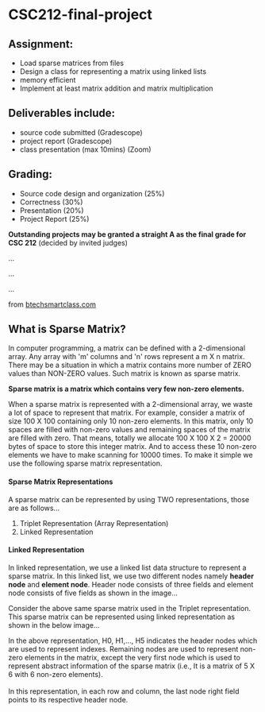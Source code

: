 # CSC212-final-project

<h2>Assignment:</h2>
<ul>
  <li>Load sparse matrices from files</li>
  <li>Design a class for representing a matrix using linked lists</li>
  <li>memory efficient</li>
  <li>Implement at least matrix addition and matrix multiplication</li>
</ul>


<h2>Deliverables include:</h2>
<ul>
  <li>source code submitted (Gradescope)</li>
  <li>project report (Gradescope)</li>
  <li>class presentation (max 10mins) (Zoom)</li>
</ul>

<h2>Grading:</h2>
<ul>
  <li>Source code design and organization (25%)</li>
  <li>Correctness (30%)</li>
  <li>Presentation (20%)</li>
  <li>Project Report (25%)</li>
</ul>
<p>
  <strong>Outstanding projects may be granted a straight A as the
final grade for CSC 212</strong>
  (decided by invited judges)
</p>



<p>...</p>
<p>...</p>
<p>...</p>
<p>from <a href=http://www.btechsmartclass.com/data_structures/sparse-matrix.html#:~:text=Sparse%20matrix%20is%20a%20matrix,only%2010%20non%2Dzero%20elements.>
  btechsmartclass.com
  </a></p>
                     
<h2>What is Sparse Matrix?</h2>
                        
<p>In computer programming, a matrix can be defined with a 2-dimensional array. Any array with 'm' columns and 'n' rows represent a m X n matrix. There may be a situation in which a matrix contains more number of ZERO values than NON-ZERO values. Such matrix is known as sparse matrix.</p>
                        
<p><strong>Sparse matrix is a matrix which contains very few non-zero elements.</strong></p>
<p>When a sparse matrix is represented with a 2-dimensional array, we waste a lot of space to represent that matrix. For example, consider a matrix of size 100 X 100 containing only 10 non-zero elements. In this matrix, only 10 spaces are filled with non-zero values and remaining spaces of the matrix are filled with zero. That means, totally we allocate 100 X 100 X 2 = 20000 bytes of space to store this integer matrix. And to access these 10 non-zero elements we have to make scanning for 10000 times. To make it simple we use the following sparse matrix representation. </p>
                        
<h4>Sparse Matrix Representations</h4>
                        
<p>A sparse matrix can be represented by using TWO representations, those are as follows...</p>
                        
<ol>
  <li>Triplet Representation (Array Representation)</li>
  <li>Linked Representation</li>
</ol>

<h4>Linked Representation</h4>
                        
<p>In linked representation, we use a linked list data structure to represent a sparse matrix. In this linked list, we use two different nodes namely <strong>header node</strong> and <strong>element node</strong>. Header node consists of three fields and element node consists of five fields as shown in the image...</p>
                                               
<p>Consider the above same sparse matrix used in the Triplet representation. This sparse matrix can be represented using linked representation as shown in the below image...</p>
                        
<p>In the above representation, H0, H1,..., H5 indicates the header nodes which are used to represent indexes. Remaining nodes are used to represent non-zero elements in the matrix, except the very first node which is used to represent abstract information of the sparse matrix (i.e., It is a matrix of 5 X 6 with 6 non-zero elements).<br /><br />In this representation, in each row and column, the last node right field points to its respective header node.</p>
